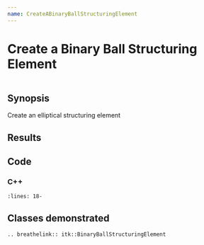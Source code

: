 ```yaml
---
name: CreateABinaryBallStructuringElement
---
```


# Create a Binary Ball Structuring Element

```{index} single: BinaryBallStructuringElement
```

## Synopsis

Create an elliptical structuring element

## Results

## Code

### C++

```{literalinclude} Code.cxx
:lines: 18-
```

## Classes demonstrated

```{eval-rst}
.. breathelink:: itk::BinaryBallStructuringElement
```

